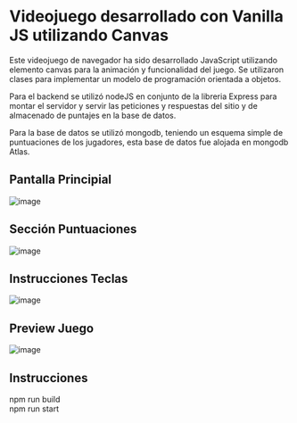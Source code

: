 # Videojuego desarrollado con Vanilla JS utilizando Canvas


Este videojuego de navegador ha sido desarrollado JavaScript utilizando elemento canvas para la animación y funcionalidad del juego.
Se utilizaron clases para implementar un modelo de programación orientada a objetos.

Para el backend se utilizó nodeJS en conjunto de la libreria Express para montar el servidor y servir las peticiones y respuestas del sitio y 
de almacenado de puntajes en la base de datos.

Para la base de datos se utilizó mongodb, teniendo un esquema simple de puntuaciones de los jugadores, esta base de datos fue alojada en mongodb Atlas.

## Pantalla Principial
![image](https://github.com/seba13/pixel-adventure/assets/5369573/1c3c4209-9c64-48c0-8b4e-558ec7f9a174)

## Sección Puntuaciones
![image](https://github.com/seba13/pixel-adventure/assets/5369573/779377df-dcca-43ea-a1e0-fa8e743396fd)

## Instrucciones Teclas
![image](https://github.com/seba13/pixel-adventure/assets/5369573/d2856738-1758-4d0e-9d2b-e08fbab1d5fb)

## Preview Juego
![image](https://github.com/seba13/pixel-adventure/assets/5369573/a5ee7a5d-943d-49ba-b5bd-38f546b0a0bc)


## Instrucciones

npm run build  
npm run start
